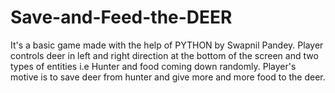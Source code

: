 # Save-and-Feed-the-DEER
It's a basic game made with the help of PYTHON by Swapnil Pandey. Player controls deer in left and right direction at the bottom of the screen and two types of entities i.e Hunter and food coming down randomly. Player's motive is to save deer from hunter and give more and more food to the deer.
